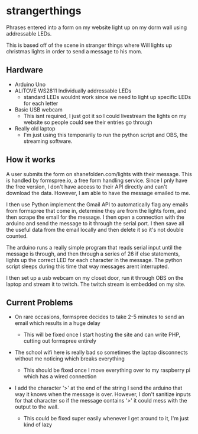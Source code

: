 # strangerthings
Phrases entered into a form on my website light up on my dorm wall using addressable LEDs.

This is based off of the scene in stranger things where Will lights up christmas lights in order to send a message to his mom.

## Hardware
- Arduino Uno 
- ALITOVE WS2811 Individually addressable LEDs 
  - standard LEDs wouldnt work since we need to light up specific LEDs for each letter
- Basic USB webcam 
  - This isnt required, I just got it so I could livestream the lights on my website so people could see their entries go through
 - Really old laptop
    - I'm just using this temporarily to run the python script and OBS, the streaming software. 
  
## How it works

A user submits the form on shanefolden.com/lights with their message. This is handled by formspree.io, a free form handling service. Since I pnly have the free version, I don't have access to their API directly and can't download the data. However, I am able to have the message emailed to me. 

I then use Python implement the Gmail API  to automatically flag any emails from formspree that come in, determine they are from the lights form, and then scrape the email for the message. I then open a connection with the arduino and send the message to it through the serial port. I then save all the useful data from the email locally and then delete it so it's not double counted.

The arduino runs a really simple program that reads serial input until the message is through, and then through a series of 26 if else statements, lights up the correct LED for each character in the message. The python script sleeps during this time that way messages arent interrupted.

I then set up a usb webcam on my closet door, run it through OBS on the laptop and stream it to twitch. The twitch stream is embedded on my site. 

## Current Problems
- On rare occasions, formspree decides to take 2-5 minutes to send an email which results in a huge delay
  - This will be fixed once I start hosting the site and can write PHP, cutting out formspree entirely
  
- The school wifi here is really bad so sometimes the laptop disconnects without me noticing which breaks everything
  - This should be fixed once I move everything over to my raspberry pi which has a wired connection
  
- I add the character '>' at the end of the string I send the arduino that way it knows when the message is over. However, I don't sanitize inputs for that character so if the message contains '>' it could mess with the output to the wall. 
    - This could be fixed super easily whenever I get around to it, I'm just kind of lazy
 



